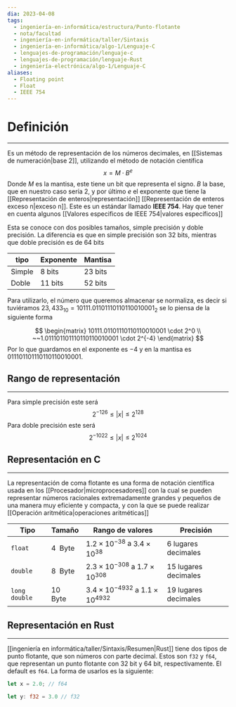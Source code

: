 ```yaml
---
dia: 2023-04-08
tags:
  - ingeniería-en-informática/estructura/Punto-flotante
  - nota/facultad
  - ingeniería-en-informática/taller/Sintaxis
  - ingeniería-en-informática/algo-1/Lenguaje-C
  - lenguajes-de-programación/lenguaje-c
  - lenguajes-de-programación/lenguaje-Rust
  - ingeniería-electrónica/algo-1/Lenguaje-C
aliases:
  - Floating point
  - Float
  - IEEE 754
---
```

# Definición
---
Es un método de representación de los números decimales, en [[Sistemas de numeración|base 2]], utilizando el método de notación científica $$ x = M \cdot B^e $$
Donde $M$ es la mantisa, este tiene un bit que representa el signo. $B$ la base, que en nuestro caso sería $2$, y por último $e$ el exponente que tiene la [[Representación de enteros|representación]] [[Representación de enteros exceso n|exceso n]]. Este es un estándar llamado **IEEE 754**. Hay que tener en cuenta algunos [[Valores especificos de IEEE 754|valores específicos]]

Esta se conoce con dos posibles tamaños, simple precisión y doble precisión. La diferencia es que en simple precisión son 32 bits, mientras que doble precisión es de 64 bits

| tipo   | Exponente | Mantisa |
| ------ | --------- | ------- |
| Simple | 8 bits    | 23 bits |
| Doble  | 11 bits   | 52 bits |

Para utilizarlo, el número que queremos almacenar se normaliza, es decir si tuviéramos $23,433_{10} = 10111.01101110110110010001_2$ se lo piensa de la siguiente forma

$$  \begin{matrix} 
	10111.01101110110110010001 \cdot 2^0 \\
	~~1.011101101110110110010001 \cdot 2^{-4}
\end{matrix} $$
Por lo que guardamos en el exponente es $-4$ y en la mantisa es $011101101110110110010001$.

## Rango de representación
---
Para simple precisión este será $$ 2^{-126} \le |x| \le 2^{128} $$
Para doble precisión este será $$ 2^{-1022} \le |x| \le 2^{1024} $$

## Representación en C
---
La representación de coma flotante es una forma de notación científica usada en los [[Procesador|microprocesadores]] con la cual se pueden representar números racionales extremadamente grandes y pequeños de una manera muy eficiente y compacta, y con la que se puede realizar [[Operación aritmética|operaciones aritméticas]]

| Tipo          | Tamaño     | Rango de valores                                 | Precisión              |
| ------------- | ---------- | ------------------------------------------------ | ---------------------- |
| `float`       | $4~$ Byte  | $1.2 \times 10^{-38}$ a $3.4 \times 10^{38}$     | $6$ lugares decimales  |
| `double`      | $8~$ Byte  | $2.3 \times 10^{-308}$ a $1.7 \times 10^{308}$   | $15$ lugares decimales |
| `long double` | $10~$ Byte | $3.4 \times 10^{-4932}$ a $1.1 \times 10^{4932}$ | $19$ lugares decimales |

## Representación en Rust
---
[[ingeniería en informática/taller/Sintaxis/Resumen|Rust]] tiene dos tipos de punto flotante, que son números con parte decimal. Estos son `f32` y `f64`, que representan un punto flotante con 32 bit y 64 bit, respectivamente. El default es `f64`. La forma de usarlos es la siguiente:
``` rust
let x = 2.0; // f64

let y: f32 = 3.0 // f32
```